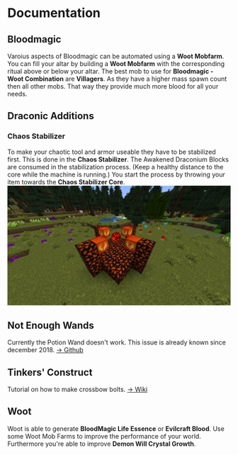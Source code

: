 # Documentation

## Bloodmagic

Varoius aspects of Bloodmagic can be automated using a **Woot Mobfarm**. You can fill your altar by building a **Woot Mobfarm** with the corresponding ritual above or below your altar.
The best mob to use for **Bloodmagic - Woot Combination** are **Villagers**. As they have a higher mass spawn count then all other mobs. That way they provide much more blood for all your needs.

## Draconic Additions

### Chaos Stabilizer

To make your chaotic tool and armor useable they have to be stabilized first. This is done in the **Chaos Stabilizer**.
The Awakened Draconium Blocks are consumed in the stabilization process. (Keep a healthy distance to the core while the machine is running.)
You start the process by throwing your item towards the **Chaos Stabilizer Core**.
![Chaos Stabilizer](chaotic.png)

## Not Enough Wands

Currently the Potion Wand doesn't work.
This issue is already known since december 2018.
[-> Github](https://github.com/romelo333/notenoughwands/issues/83)

## Tinkers' Construct

Tutorial on how to make crossbow bolts.
[-> Wiki](https://tinkers-construct.fandom.com/wiki/Bolt)

## Woot

Woot is able to generate **BloodMagic Life Essence** or **Evilcraft Blood**. Use some Woot Mob Farms to improve the performance of your world.
Furthermore you're able to improve **Demon Will Crystal Growth**.

